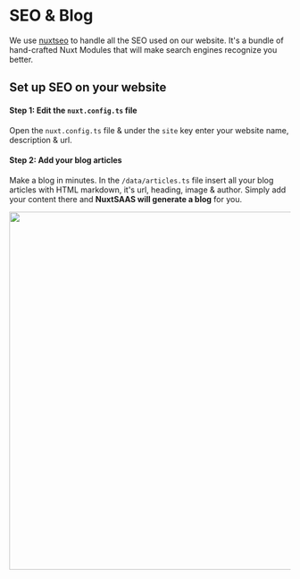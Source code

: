 # SEO & Blog

We use [nuxtseo](https://nuxtseo.com/) to handle all the SEO used on our website. It's a bundle of hand-crafted Nuxt Modules that will make search engines recognize you better.

## Set up SEO on your website

#### Step 1: Edit the `nuxt.config.ts` file
Open the `nuxt.config.ts` file & under the `site` key enter your website name, description & url.

#### Step 2: Add your blog articles
Make a blog in minutes. In the `/data/articles.ts` file insert all your blog articles with HTML markdown, it's url, heading, image & author. Simply add your content there and **NuxtSAAS will generate a blog** for you.

<img src="/seo-blog.png" class="light-img" width="1280" height="640" alt=""/>